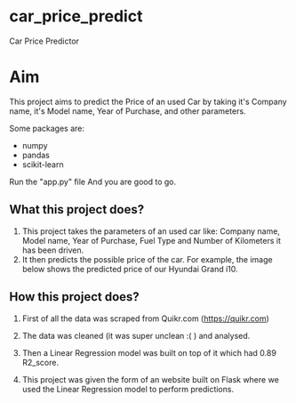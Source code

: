 # car_price_predict
Car Price Predictor 

# Aim

This project aims to predict the Price of an used Car by taking it's Company name, it's Model name, Year of Purchase, and other parameters.

Some packages are:
 - numpy 
 - pandas 
 - scikit-learn
 
  Run the "app.py" file
And you are good to go. 

## What this project does?

1. This project takes the parameters of an used car like: Company name, Model name, Year of Purchase, Fuel Type and Number of Kilometers it has been driven.
2. It then predicts the possible price of the car. For example, the image below shows the predicted price of our Hyundai Grand i10. 



## How this project does?

1. First of all the data was scraped from Quikr.com (https://quikr.com) 

2. The data was cleaned (it was super unclean :( ) and analysed.

3. Then a Linear Regression model was built on top of it which had 0.89 R2_score.

4. This project was given the form of an website built on Flask where we used the Linear Regression model to perform predictions.
